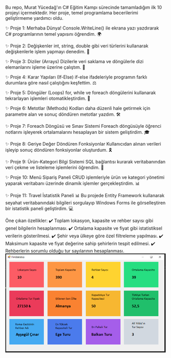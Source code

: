 Bu repo, Murat Yücedağ'ın C# Eğitim Kampı sürecinde tamamladığım ilk 10 projeyi içermektedir. Her proje, temel programlama becerilerimi geliştirmeme yardımcı oldu.

✨ Proje 1: Merhaba Dünya!
Console.WriteLine() ile ekrana yazı yazdırarak C# programlarının temel yapısını öğrendim. 🌍

✨ Proje 2: Değişkenler
int, string, double gibi veri türlerini kullanarak değişkenlerle işlem yapmayı denedim. 🔢

✨ Proje 3: Diziler (Arrays)
Dizilerle veri saklama ve döngülerle dizi elemanlarını işleme üzerine çalıştım. 🧩

✨ Proje 4: Karar Yapıları (If-Else)
if-else ifadeleriyle programın farklı durumlara göre nasıl çalıştığını keşfettim. ⚖️

✨ Proje 5: Döngüler (Loops)
for, while ve foreach döngülerini kullanarak tekrarlayan işlemleri otomatikleştirdim. 🔄

✨ Proje 6: Metotlar (Methods)
Kodları daha düzenli hale getirmek için parametre alan ve sonuç döndüren metotlar yazdım. 🛠️

✨ Proje 7: Foreach Döngüsü ve Sınav Sistemi
Foreach döngüsüyle öğrenci notlarını işleyerek ortalamalarını hesaplayan bir sistem geliştirdim. 🎓

✨ Proje 8: Geriye Değer Döndüren Fonksiyonlar
Kullanıcıdan alınan verileri işleyip sonuç döndüren fonksiyonlar oluşturdum. 🎗️

✨ Proje 9: Ürün-Kategori Bilgi Sistemi
SQL bağlantısı kurarak veritabanından veri çekme ve listeleme işlemlerini öğrendim. 💾

✨ Proje 10: Menü Sipariş Paneli
CRUD işlemleriyle ürün ve kategori yönetimi yaparak veritabanı üzerinde dinamik işlemler gerçekleştirdim. 📊

✨ Proje 11: Travel İstatistik Paneli 📊
Bu projede Entity Framework kullanarak seyahat veritabanındaki bilgileri sorgulayıp Windows Forms ile görselleştiren bir istatistik paneli geliştirdim. 💻

Öne çıkan özellikler:
✔️ Toplam lokasyon, kapasite ve rehber sayısı gibi genel bilgilerin hesaplanması.
✔️ Ortalama kapasite ve fiyat gibi istatistiksel verilerin gösterilmesi.
✔️ Şehir veya ülkeye göre özel filtreleme yapılması.
✔️ Maksimum kapasite ve fiyat değerine sahip şehirlerin tespit edilmesi.
✔️ Rehberlerin sorumlu olduğu tur sayılarının hesaplanması.
![](https://github.com/omerayilmazdir/CSharpEgitimKampi/blob/master/csharpegitim_case3.PNG)

